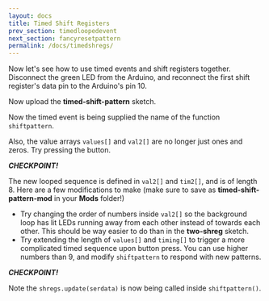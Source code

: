 ```yaml
---
layout: docs
title: Timed Shift Registers
prev_section: timedloopedevent
next_section: fancyresetpattern
permalink: /docs/timedshregs/
---
```


Now let's see how to use timed events and shift registers together. Disconnect the
green LED from the Arduino, and reconnect the first shift register's
data pin to the Arduino's pin 10. 

Now upload the **timed-shift-pattern** sketch.

Now the timed event is being supplied the name of the function ```shiftpattern```.

Also, the value arrays ```values[]``` and ```val2[]``` are no longer
just ones and zeros. Try pressing the button.

**_CHECKPOINT!_**

The new looped sequence is defined in ```val2[]``` and ```tim2[]```,
and is of length 8. Here are a few modifications to make (make sure to save as **timed-shift-pattern-mod** in your **Mods** folder!)

- Try changing the order of numbers inside ```val2[]``` so the background loop has lit LEDs running away from each other instead of towards each other. This should be way easier to do than in the **two-shreg** sketch.
- Try extending the length of ```values[]``` and ```timing[]``` to trigger a more complicated timed sequence upon button press. You can use higher numbers than 9, and modify ```shiftpattern``` to respond with new patterns.

**_CHECKPOINT!_**

Note the ```shregs.update(serdata)``` is now being called inside
```shiftpattern()```.